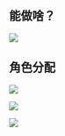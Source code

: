 

## 能做啥？

![](http://7xjbdq.com1.z0.glb.clouddn.com/images/2016/1469625045353.png)

## 角色分配

![](http://7xjbdq.com1.z0.glb.clouddn.com/images/2016/1469627486019.png)

![](http://7xjbdq.com1.z0.glb.clouddn.com/images/2016/1469627493917.png)

![](http://7xjbdq.com1.z0.glb.clouddn.com/images/2016/1469627627680.png)
